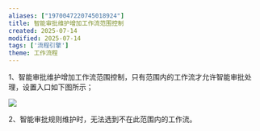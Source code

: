 ```yaml
---
aliases: ["1970047220745018924"]
title: 智能审批维护增加工作流范围控制
created: 2025-07-14
modified: 2025-07-14
tags: ['流程引擎']
theme: 工作流程
---
```


1、智能审批维护增加工作流范围控制，只有范围内的工作流才允许智能审批处理，设置入口如下图所示；

![](7b0ca5eb9fcc69f08c60824f2a38924d.jpg)

2、智能审批规则维护时，无法选到不在此范围内的工作流。